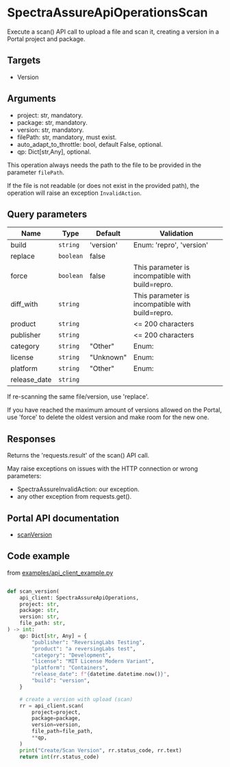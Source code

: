 # SpectraAssureApiOperationsScan

Execute a scan() API call to upload a file and scan it, creating a version in a Portal project and package.

## Targets

- Version

## Arguments

- project: str, mandatory.
- package: str, mandatory.
- version: str, mandatory.
- filePath: str, mandatory, must exist.
- auto_adapt_to_throttle: bool, default False, optional.
- qp: Dict[str,Any], optional.


This operation always needs the path to the file to be provided in the parameter `filePath`.

If the file is not readable (or does not exist in the provided path), the operation will raise an exception `InvalidAction`.

## Query parameters

| Name          | Type                  | Default   | Validation |
| --            | --                    | --        | --         |
| build         | `string`              | 'version' | Enum: 'repro', 'version' |
| replace       | `boolean`             | false     | |
| force         | `boolean`             | false     | This parameter is incompatible with build=repro. |
| diff_with     | `string`              |           | This parameter is incompatible with build=repro. |
| product       | `string`              |           | <= 200 characters |
| publisher     | `string`              |           | <= 200 characters |
| category      | `string`              | "Other"   | Enum: |
| license       | `string`              | "Unknown" | Enum: |
| platform      | `string`              | "Other"   | Enum: |
| release_date  | `string` <date-time>  |           |       |


If re-scanning the same file/version, use 'replace'.

If you have reached the maximum amount of versions allowed on the Portal, use 'force' to delete the oldest version and make room for the new one.

## Responses

Returns the 'requests.result' of the scan() API call.

May raise exceptions on issues with the HTTP connection or wrong parameters:

- SpectraAssureInvalidAction: our exception.
- any other exception from requests.get().

## Portal API documentation

- [scanVersion](https://docs.secure.software/api-reference/#tag/Version/operation/scanVersion)

## Code example

from [examples/api_client_example.py](../examples/api_client_example.py)


```python

def scan_version(
    api_client: SpectraAssureApiOperations,
    project: str,
    package: str,
    version: str,
    file_path: str,
) -> int:
    qp: Dict[str, Any] = {
        "publisher": "ReversingLabs Testing",
        "product": "a reversingLabs test",
        "category": "Development",
        "license": "MIT License Modern Variant",
        "platform": "Containers",
        "release_date": f"{datetime.datetime.now()}",
        "build": "version",
    }

    # create a version with upload (scan)
    rr = api_client.scan(
        project=project,
        package=package,
        version=version,
        file_path=file_path,
        **qp,
    )
    print("Create/Scan Version", rr.status_code, rr.text)
    return int(rr.status_code)
```
